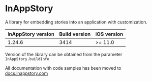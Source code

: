 # InAppStory

A library for embedding stories into an application with customization.

| InAppStory version | Build version | iOS version |
|--------------------|---------------|-------------|
| 1.24.6             | 3414          | >= 11.0     |

Version of the library can be obtained from the parameter `InAppStory.buildInfo`

All documentation with code samples has been moved to [docs.inappstory.com](https://docs.inappstory.com/sdk-guides/ios/how-to-get-started.html)
